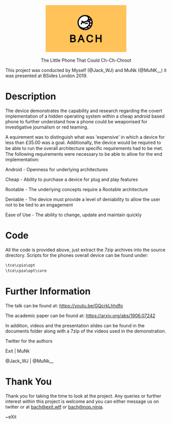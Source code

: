 <p align="center">
  <img width="50%" height="50%" src="https://github.com/ExitSec/Bach/blob/master/documents/logo/bach.png">
</p>

<p align="center">
  The Little Phone That Could Ch-Ch-Chroot
</p>
This project was conducted by Myself (@Jack_WJ) and MuNk (@MuNK__) it was presented at BSides London 2019.

# Description
The device demonstrates the capability and research regarding the covert implementation of a hidden operating system within a cheap android based phone to further understand how a phone could be weaponised for investigative journalism or red teaming.

A equirement was to distinguish what was 'expensive' in which a device for less than £35.00 was a goal. Additionally, the device would be required to be able to run the overall architecture speciﬁc requirements had to be met. The following requirements were necessary to be able to allow for the end implementation: 

Android - Openness for underlying architectures

Cheap - Ability to purchase a device for plug and play features 

Rootable - The underlying concepts require a Rootable architecture

Deniable - The device must provide a level of deniability to allow the user not to be tied to an engagement

Ease of Use - The ability to change, update and maintain quickly

# Code
All the code is provided above, just extract the 7zip archives into the source directory.
Scripts for the phones overall device can be found under:

```bash
\tce\cpio\opt
\tce\cpio\opt\core
```

# Further Information
The talk can be found at: https://youtu.be/GQcrkLhhdfo

The academic paper can be found at: https://arxiv.org/abs/1906.07242

In addition, videos and the presentation slides can be found in the documents folder along with a 7zip of the videos used in the demonstration.

Twitter for the authors

Exit      |   MuNk

@Jack_WJ  |   @MuNk__

# Thank You
Thank you for taking the time to look at the project. Any queries or further interest within this project is welcome and you can either message us on twitter or at bach@exit.wtf or bach@nop.ninja.

~eXit
